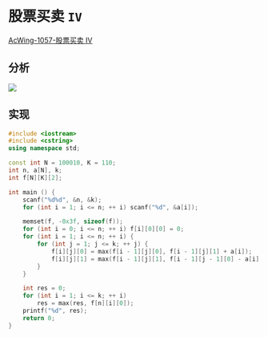 # 股票买卖 `IV`

[AcWing-1057-股票买卖 IV](https://www.acwing.com/problem/content/description/1059/)

## 分析

![](/img/0068.bmp)

## 实现

```cpp
#include <iostream>
#include <cstring>
using namespace std;

const int N = 100010, K = 110;
int n, a[N], k;
int f[N][K][2];

int main () {
    scanf("%d%d", &n, &k);
    for (int i = 1; i <= n; ++ i) scanf("%d", &a[i]);

    memset(f, -0x3f, sizeof(f));
    for (int i = 0; i <= n; ++ i) f[i][0][0] = 0;
    for (int i = 1; i <= n; ++ i) {
        for (int j = 1; j <= k; ++ j) {
            f[i][j][0] = max(f[i - 1][j][0], f[i - 1][j][1] + a[i]);
            f[i][j][1] = max(f[i - 1][j][1], f[i - 1][j - 1][0] - a[i]);
        }
    }

    int res = 0;
    for (int i = 1; i <= k; ++ i)
        res = max(res, f[n][i][0]);
    printf("%d", res);
    return 0;
}
```


